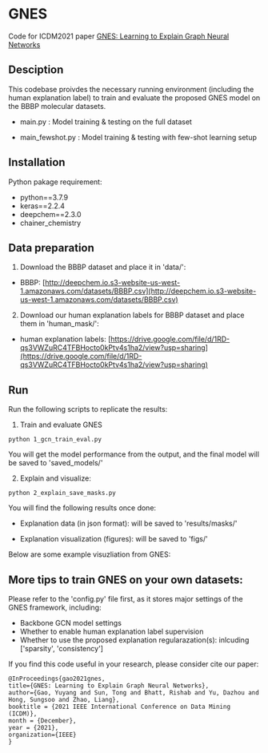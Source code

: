 # GNES
Code for ICDM2021 paper [GNES: Learning to Explain Graph Neural Networks](https://www.researchgate.net/profile/Yuyang-Gao-4/publication/355259484_GNES_Learning_to_Explain_Graph_Neural_Networks/links/616986a6b90c512662459391/GNES-Learning-to-Explain-Graph-Neural-Networks.pdf)



## Desciption
This codebase proivdes the necessary running environment (including the human explanation label) to train and evaluate the proposed GNES model on the BBBP molecular datasets. 

* main.py : Model training & testing on the full dataset

* main_fewshot.py : Model training & testing with few-shot learning setup

##  Installation

Python pakage requirement:
- python==3.7.9
- keras==2.2.4
- deepchem==2.3.0
- chainer_chemistry

## Data preparation

1. Download the BBBP dataset and place it in 'data/':
* BBBP: [http://deepchem.io.s3-website-us-west-1.amazonaws.com/datasets/BBBP.csv](http://deepchem.io.s3-website-us-west-1.amazonaws.com/datasets/BBBP.csv)

2. Download our human explanation labels for BBBP dataset and place them in 'human_mask/':
* human explanation labels: [https://drive.google.com/file/d/1RD-qs3VWZuRC4TFBHocto0kPtv4s1ha2/view?usp=sharing](https://drive.google.com/file/d/1RD-qs3VWZuRC4TFBHocto0kPtv4s1ha2/view?usp=sharing)

## Run 

Run the following scripts to replicate the results:

1. Train and evaluate GNES
```
python 1_gcn_train_eval.py
```
You will get the model performance from the output, and the final model will be saved to 'saved_models/'

2. Explain and visualize:
```
python 2_explain_save_masks.py
```
You will find the following results once done:

- Explanation data (in json format): will be saved to 'results/masks/'

- Explanation visualization (figures): will be saved to 'figs/'

Below are some example visuzliation from GNES:


## More tips to train GNES on your own datasets:

Please refer to the 'config.py' file first, as it stores major settings of the GNES framework, including:

- Backbone GCN model settings
- Whether to enable human explanation label supervision
- Whether to use the proposed explanation regularazation(s): inlcuding \['sparsity', 'consistency'\] 

If you find this code useful in your research, please consider cite our paper:


    

    @InProceedings{gao2021gnes,
    title={GNES: Learning to Explain Graph Neural Networks},
    author={Gao, Yuyang and Sun, Tong and Bhatt, Rishab and Yu, Dazhou and Hong, Sungsoo and Zhao, Liang},
    booktitle = {2021 IEEE International Conference on Data Mining (ICDM)},
    month = {December},
    year = {2021},
    organization={IEEE}
    }
